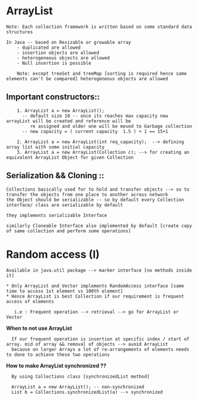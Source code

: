 # ArrayList 

    Note: Each collection framework is written based on some standard data structures

    In Java -- based on Resizable or growable array
        - duplicated are allowed
        - insertion objects are allowed
        - heterogeneous objects are allowed
        - Null insertion is possible

        Note: except treeSet and treeMap [sorting is required hence same elements can't be compared] heterogeneous objects are allowed

## Important constructors::

        1. ArrayList a = new ArrayList();
          -- default size 10 -- once its reaches max capacity new arrayList will be created and reference will be
             re assigned and older one will be moved to Garbage collection
          -- new capacity = ( current capacity  1.5 ) + 1 == 15+1

        2. ArrayList a = new ArrayList(int req_capacity);  --> defining array list with some initial capacity
        3. ArrayList a = new ArrayList(Collection c); --> for creating an equivalent ArrayList Object for given Collection


## Serialization && Cloning ::
     
    Collections basically used for to hold and transfer objects --> so to transfer the objects from one place to another across network
    the Object should be serializable -- so by default every Collection interface/ class are serializable by default
     
    they implements serializable Interface
     
    similarly Cloneable Interface also implemented by default [create copy of same collection and perform some operations]
   


    
# Random access (I)
    
    Available in java.util package --> marker interface [no methods inside it]

    * Only ArrayList and Vector implements RandomAccess interface [same time to access 1st element vs 100th element]
    * Hence ArrayList is best Collection if our requirement is frequent access of elements
     
       i.e : Frequent operation --> retrieval --> go for ArrayList or Vector

   **When to not use ArrayList**
      
      If our frequent operation is insertion at specific index / start of array. mid of array && removal of objects --> avoid ArrayList
      because on larger Arrays a lot of re-arrangements of elements needs to done to achieve these two operations

    

   **How to make ArrayList synchronized ??**
      
      By using Collections class [synchronizedList method]

      ArrayList a = new ArrayList(); -- non-synchronized
      List b = Collections.synchronizedList(a) --> synchronized

